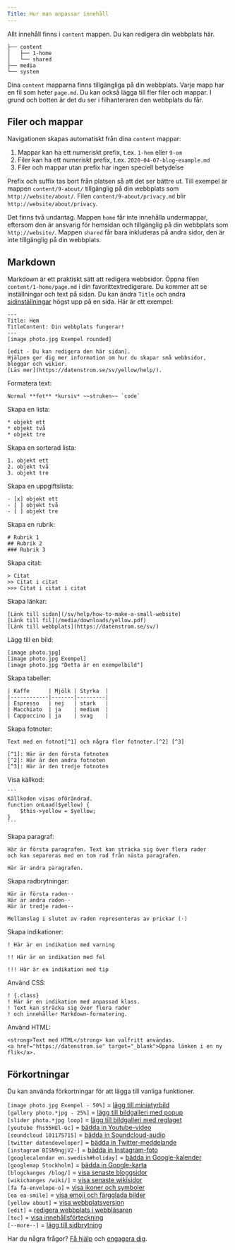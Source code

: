 ```yaml
---
Title: Hur man anpassar innehåll
---
```

Allt innehåll finns i `content` mappen. Du kan redigera din webbplats här.

    ├── content
    │   ├── 1-home
    │   └── shared
    ├── media
    └── system

Dina `content` mapparna finns tillgängliga på din webbplats. Varje mapp har en fil som heter `page.md`. Du kan också lägga till fler filer och mappar. I grund och botten är det du ser i filhanteraren den webbplats du får.

## Filer och mappar

Navigationen skapas automatiskt från dina `content` mappar: 

1. Mappar kan ha ett numeriskt prefix, t.ex. `1-hem` eller `9-om`
2. Filer kan ha ett numeriskt prefix, t.ex. `2020-04-07-blog-example.md`
3. Filer och mappar utan prefix har ingen speciell betydelse 

Prefix och suffix tas bort från platsen så att det ser bättre ut. Till exempel är mappen `content/9-about/` tillgänglig på din webbplats som `http://website/about/`. Filen `content/9-about/privacy.md` blir `http://website/about/privacy`.

Det finns två undantag. Mappen `home` får inte innehålla undermappar, eftersom den är ansvarig för hemsidan och tillgänglig på din webbplats som `http://website/`. Mappen `shared` får bara inkluderas på andra sidor, den är inte tillgänglig på din webbplats. 

## Markdown

Markdown är ett praktiskt sätt att redigera webbsidor. Öppna filen `content/1-home/page.md` i din favorittextredigerare. Du kommer att se inställningar och text på sidan. Du kan ändra `Title` och andra [sidinställningar](how-to-adjust-system#sidinställningar) högst upp på en sida. Här är ett exempel: 

    ---
    Title: Hem
    TitleContent: Din webbplats fungerar!
    ---
    [image photo.jpg Exempel rounded]

    [edit - Du kan redigera den här sidan].
    Hjälpen ger dig mer information om hur du skapar små webbsidor, bloggar och wikier. 
    [Läs mer](https://datenstrom.se/sv/yellow/help/).

Formatera text:

    Normal **fet** *kursiv* ~~struken~~ `code`

Skapa en lista:

    * objekt ett
    * objekt två
    * objekt tre

Skapa en sorterad lista:

    1. objekt ett
    2. objekt två
    3. objekt tre

Skapa en uppgiftslista:

    - [x] objekt ett
    - [ ] objekt två
    - [ ] objekt tre

Skapa en rubrik:

    # Rubrik 1
    ## Rubrik 2
    ### Rubrik 3

Skapa citat:

    > Citat
    >> Citat i citat
    >>> Citat i citat i citat

Skapa länkar:

    [Länk till sidan](/sv/help/how-to-make-a-small-website)
    [Länk till fil](/media/downloads/yellow.pdf)
    [Länk till webbplats](https://datenstrom.se/sv/)

Lägg till en bild:

    [image photo.jpg]
    [image photo.jpg Exempel]
    [image photo.jpg "Detta är en exempelbild"]

Skapa tabeller:

    | Kaffe      | Mjölk | Styrka  |
    |------------|-------|---------|
    | Espresso   | nej   | stark   |
    | Macchiato  | ja    | medium  |
    | Cappuccino | ja    | svag    |

Skapa fotnoter:

    Text med en fotnot[^1] och några fler fotnoter.[^2] [^3]
    
    [^1]: Här är den första fotnoten
    [^2]: Här är den andra fotnoten
    [^3]: Här är den tredje fotnoten

Visa källkod:

    ```
    Källkoden visas oförändrad.
    function onLoad($yellow) {
        $this->yellow = $yellow;
    }
    ```

Skapa paragraf:

    Här är första paragrafen. Text kan sträcka sig över flera rader
    och kan separeras med en tom rad från nästa paragrafen.

    Här är andra paragrafen. 

Skapa radbrytningar:

    Här är första raden⋅⋅
    Här är andra raden⋅⋅
    Här är tredje raden⋅⋅
    
    Mellanslag i slutet av raden representeras av prickar (⋅)

Skapa indikationer:

    ! Här är en indikation med varning 
    
    !! Här är en indikation med fel
    
    !!! Här är en indikation med tip

Använd CSS:

    ! {.class}
    ! Här är en indikation med anpassad klass.
    ! Text kan sträcka sig över flera rader
    ! och innehåller Markdown-formatering.

Använd HTML:

    <strong>Text med HTML</strong> kan valfritt användas.
    <a href="https://datenstrom.se" target="_blank">Öppna länken i en ny flik</a>.

## Förkortningar

Du kan använda förkortningar för att lägga till vanliga funktioner. 

`[image photo.jpg Exempel - 50%]` = [lägg till miniatyrbild](https://github.com/datenstrom/yellow-extensions/tree/master/source/image)  
`[gallery photo.*jpg - 25%]` = [lägg till bildgalleri med popup](https://github.com/datenstrom/yellow-extensions/tree/master/source/gallery)  
`[slider photo.*jpg loop]` = [lägg till bildgalleri med reglaget](https://github.com/datenstrom/yellow-extensions/tree/master/source/slider)  
`[youtube fhs55HEl-Gc]` = [bädda in Youtube-video](https://github.com/datenstrom/yellow-extensions/tree/master/source/youtube)  
`[soundcloud 101175715]` = [bädda in Soundcloud-audio](https://github.com/datenstrom/yellow-extensions/tree/master/source/soundcloud)  
`[twitter datendeveloper]` = [bädda in Twitter-meddelande](https://github.com/datenstrom/yellow-extensions/tree/master/source/twitter)  
`[instagram BISN9ngjV2-]` = [bädda in Instagram-foto](https://github.com/datenstrom/yellow-extensions/tree/master/source/instagram)  
`[googlecalendar en.swedish#holiday]` = [bädda in Google-kalender](https://github.com/datenstrom/yellow-extensions/tree/master/source/googlecalendar)  
`[googlemap Stockholm]` = [bädda in Google-karta](https://github.com/datenstrom/yellow-extensions/tree/master/source/googlemap)  
`[blogchanges /blog/]` = [visa senaste bloggsidor](https://github.com/datenstrom/yellow-extensions/tree/master/source/blog)  
`[wikichanges /wiki/]` = [visa senaste wikisidor](https://github.com/datenstrom/yellow-extensions/tree/master/source/wiki)  
`[fa fa-envelope-o]` = [visa ikoner och symboler](https://github.com/datenstrom/yellow-extensions/tree/master/source/fontawesome)  
`[ea ea-smile]` = [visa emoji och färgglada bilder](https://github.com/datenstrom/yellow-extensions/tree/master/source/emojiawesome)  
`[yellow about]` = [visa webbplatsversion](https://github.com/datenstrom/yellow-extensions/tree/master/source/update)  
`[edit]` = [redigera webbplats i webbläsaren](https://github.com/datenstrom/yellow-extensions/tree/master/source/edit)  
`[toc]` = [visa innehållsförteckning](https://github.com/datenstrom/yellow-extensions/tree/master/source/toc)  
`[--more--]` = [lägg till sidbrytning](https://github.com/datenstrom/yellow-extensions/tree/master/source/blog) 

Har du några frågor? [Få hjälp](.) och [engagera dig](contributing-guidelines).
